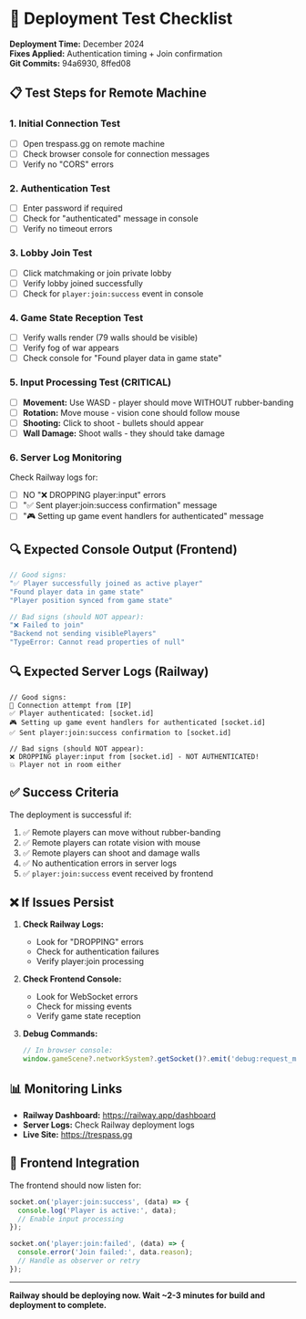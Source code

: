 # 🚀 Deployment Test Checklist

**Deployment Time:** December 2024  
**Fixes Applied:** Authentication timing + Join confirmation  
**Git Commits:** 94a6930, 8ffed08

## 📋 Test Steps for Remote Machine

### 1. **Initial Connection Test**
- [ ] Open trespass.gg on remote machine
- [ ] Check browser console for connection messages
- [ ] Verify no "CORS" errors

### 2. **Authentication Test**
- [ ] Enter password if required
- [ ] Check for "authenticated" message in console
- [ ] Verify no timeout errors

### 3. **Lobby Join Test**
- [ ] Click matchmaking or join private lobby
- [ ] Verify lobby joined successfully
- [ ] Check for `player:join:success` event in console

### 4. **Game State Reception Test**
- [ ] Verify walls render (79 walls should be visible)
- [ ] Verify fog of war appears
- [ ] Check console for "Found player data in game state"

### 5. **Input Processing Test** (CRITICAL)
- [ ] **Movement:** Use WASD - player should move WITHOUT rubber-banding
- [ ] **Rotation:** Move mouse - vision cone should follow mouse
- [ ] **Shooting:** Click to shoot - bullets should appear
- [ ] **Wall Damage:** Shoot walls - they should take damage

### 6. **Server Log Monitoring**
Check Railway logs for:
- [ ] NO "❌ DROPPING player:input" errors
- [ ] "✅ Sent player:join:success confirmation" message
- [ ] "🎮 Setting up game event handlers for authenticated" message

## 🔍 Expected Console Output (Frontend)

```javascript
// Good signs:
"✅ Player successfully joined as active player"
"Found player data in game state"
"Player position synced from game state"

// Bad signs (should NOT appear):
"❌ Failed to join"
"Backend not sending visiblePlayers"
"TypeError: Cannot read properties of null"
```

## 🔍 Expected Server Logs (Railway)

```
// Good signs:
🔌 Connection attempt from [IP]
✅ Player authenticated: [socket.id]
🎮 Setting up game event handlers for authenticated [socket.id]
✅ Sent player:join:success confirmation to [socket.id]

// Bad signs (should NOT appear):
❌ DROPPING player:input from [socket.id] - NOT AUTHENTICATED!
💥 Player not in room either
```

## ✅ Success Criteria

The deployment is successful if:
1. ✅ Remote players can move without rubber-banding
2. ✅ Remote players can rotate vision with mouse
3. ✅ Remote players can shoot and damage walls
4. ✅ No authentication errors in server logs
5. ✅ `player:join:success` event received by frontend

## ❌ If Issues Persist

1. **Check Railway Logs:**
   - Look for "DROPPING" errors
   - Check for authentication failures
   - Verify player:join processing

2. **Check Frontend Console:**
   - Look for WebSocket errors
   - Check for missing events
   - Verify game state reception

3. **Debug Commands:**
   ```javascript
   // In browser console:
   window.gameScene?.networkSystem?.getSocket()?.emit('debug:request_match_state')
   ```

## 📊 Monitoring Links

- **Railway Dashboard:** https://railway.app/dashboard
- **Server Logs:** Check Railway deployment logs
- **Live Site:** https://trespass.gg

## 🎯 Frontend Integration

The frontend should now listen for:
```javascript
socket.on('player:join:success', (data) => {
  console.log('Player is active:', data);
  // Enable input processing
});

socket.on('player:join:failed', (data) => {
  console.error('Join failed:', data.reason);
  // Handle as observer or retry
});
```

---

**Railway should be deploying now. Wait ~2-3 minutes for build and deployment to complete.**
